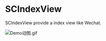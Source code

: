 # SCIndexView
SCIndexView provide a index view like Wechat.

![Demo动图.gif](https://github.com/TalkingJourney/SCIndexView/blob/master/SCIndexViewDemo/Snapshots/demo.gif)
